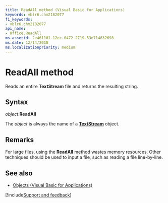 ```yaml
---
title: ReadAll method (Visual Basic for Applications)
keywords: vblr6.chm2182077
f1_keywords:
- vblr6.chm2182077
api_name:
- Office.ReadAll
ms.assetid: 2e461101-12ec-0472-2719-53e714632698
ms.date: 12/14/2018
ms.localizationpriority: medium
---
```



# ReadAll method

Reads an entire **TextStream** file and returns the resulting string.

## Syntax

_object_.**ReadAll**

The _object_ is always the name of a **[TextStream](textstream-object.md)** object.

## Remarks

For large files, using the **ReadAll** method wastes memory resources. Other techniques should be used to input a file, such as reading a file line-by-line.

## See also

- [Objects (Visual Basic for Applications)](../objects-visual-basic-for-applications.md)

[!include[Support and feedback](~/includes/feedback-boilerplate.md)]
